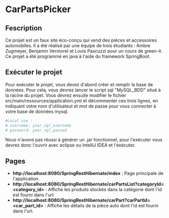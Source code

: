 # CarPartsPicker

## Fescription

Ce projet est un faux site éco-conçu qui vend des pièces et accessoires automobiles. Il a été réalisé par une équipe de trois étudiants : Ambre Zugmeyer, Benjamin Vermorel et Louis Pascuzzi pour un cours de green-it.
Ce projet a été programmé en java à l'aide du framework SpringBoot.

## Exécuter le projet

Pour exécuter le projet, vous devez d'abord créer et remplir la base de données. Pour cela, vous devrez lancer le script sql "MySQL_BDD" situé à la racine du projet.
Vous devrez ensuite modifier le fichier src/main/ressources/application.yml et décommenter ces trois lignes, en indiquant votre nom d'utilisateut et mot de passe pour vous connecter à votre base de données mysql.

```yml
#Local use :
# username: your_sql_username
# password: your_sql_passwd
```

Nous n'avons pas réussi à générer un .jar fonctionnel, pour l'exécuter vous devrez donc l'ouvrir avec eclipse ou IntelliJ IDEA et l'exécuter.

## Pages

- **http://localhost:8080/SpringRestHibernate/index** :
  Page principale de l'application.
- **http://localhost:8080/SpringRestHibernate/carPartsList?categoryId=<category_id>** :
  Affiche les produits stockés dans la catégorie dont l'id est fourni dans l'url.
- **http://localhost:8080/SpringRestHibernate/carPart?carPartId=<car_part_id>** :
  Affiche les détails de la pièce auto dont l'id est fourni dans l'url.
